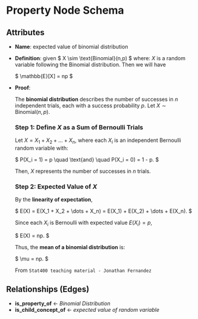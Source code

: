 # Property Node Schema

## Attributes

- **Name**:
  expected value of binomial distribution

- **Definition**:
  given
  $
  X \sim \text{Binomial}(n,p)
  $
  where:
  $X$ is a random variable following the Binomial distribution. Then we will have

  $
  \mathbb{E}[X] = np
  $

- **Proof**: 

  The **binomial distribution** describes the number of successes in $n$ independent trials, each with a success probability $p$. Let $X \sim \text{Binomial}(n, p)$.

  ### Step 1: Define $X$ as a Sum of Bernoulli Trials

  Let $X = X_1 + X_2 + \dots + X_n$, where each $X_i$ is an independent Bernoulli random variable with:

  $
  P(X_i = 1) = p \quad \text{and} \quad P(X_i = 0) = 1 - p.
  $

  Then, $X$ represents the number of successes in $n$ trials.

  ### Step 2: Expected Value of $X$

  By the **linearity of expectation**,

  $
  E(X) = E(X_1 + X_2 + \dots + X_n) = E(X_1) + E(X_2) + \dots + E(X_n).
  $

  Since each $X_i$ is Bernoulli with expected value $E(X_i) = p$,

  $
  E(X) = np.
  $

  Thus, the **mean of a binomial distribution** is:

  $
  \mu = np.
  $

    From `Stat400 teaching material - Jonathan Fernandez`

    
## Relationships (Edges)

- **is_property_of** ← *Binomial Distribution*
- **is_child_concept_of** ← *expected value of random variable*